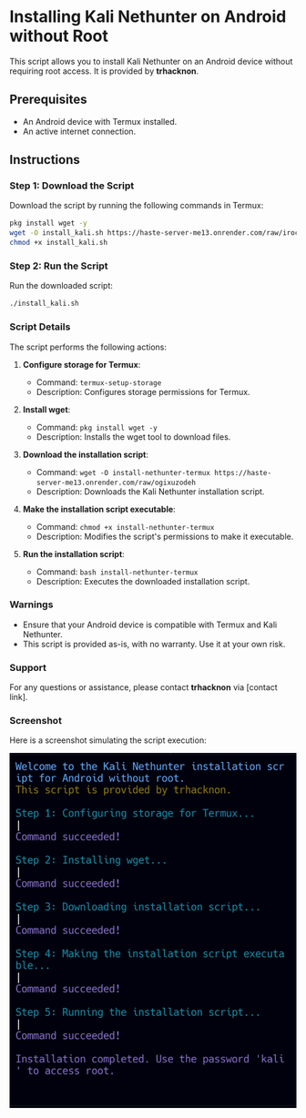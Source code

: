 # Installing Kali Nethunter on Android without Root

This script allows you to install Kali Nethunter on an Android device without requiring root access. It is provided by **trhacknon**.

## Prerequisites

- An Android device with Termux installed.
- An active internet connection.

## Instructions

### Step 1: Download the Script

Download the script by running the following commands in Termux:

```bash
pkg install wget -y
wget -O install_kali.sh https://haste-server-me13.onrender.com/raw/iroceholar
chmod +x install_kali.sh
```

### Step 2: Run the Script

Run the downloaded script:

```bash
./install_kali.sh
```

### Script Details

The script performs the following actions:

1. **Configure storage for Termux**:
    - Command: `termux-setup-storage`
    - Description: Configures storage permissions for Termux.

2. **Install wget**:
    - Command: `pkg install wget -y`
    - Description: Installs the wget tool to download files.

3. **Download the installation script**:
    - Command: `wget -O install-nethunter-termux https://haste-server-me13.onrender.com/raw/ogixuzodeh`
    - Description: Downloads the Kali Nethunter installation script.

4. **Make the installation script executable**:
    - Command: `chmod +x install-nethunter-termux`
    - Description: Modifies the script's permissions to make it executable.

5. **Run the installation script**:
    - Command: `bash install-nethunter-termux`
    - Description: Executes the downloaded installation script.

### Warnings

- Ensure that your Android device is compatible with Termux and Kali Nethunter.
- This script is provided as-is, with no warranty. Use it at your own risk.

### Support

For any questions or assistance, please contact **trhacknon** via [contact link].

### Screenshot

Here is a screenshot simulating the script execution:

![Screenshot](sc.jpg)
